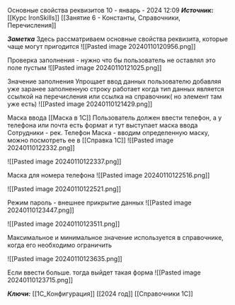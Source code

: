 
Основные свойства реквизитов
 10 - январь - 2024  12:09 
***Источник:***  [[Курс IronSkills]] [[Занятие 6 - Константы, Справочники, Перечисления]]

***Заметка*** 
Здесь рассматриваем основные свойства реквизита, которые чаще могут пригодится
![[Pasted image 20240110120956.png]]

Проверка заполнения - нужно что бы пользователь не оставлял это поле пустым
![[Pasted image 20240110121025.png]]

Значение заполнения
Упрощает ввод данных пользователю добавляя уже заранее заполненную строку
работает когда тип данных является ссылкой на перечисления или ссылка на справочник( но элемент там уже есть)
![[Pasted image 20240110121429.png]]

Маска ввода [[Маска в 1С]]
Пользователь должен ввести телефон, а у телефона или почта есть формат
и тут выступает маска ввода
Сотрудники - рек. Телефон 
Маска - вводим определенную маску, можно посмотреть ее в [[Справка 1С]]
![[Pasted image 20240110122332.png]]

![[Pasted image 20240110122337.png]]

Маска для номера телефона
![[Pasted image 20240110122516.png]]

![[Pasted image 20240110122521.png]]

Режим пароль - внешнее прикрытие данных
![[Pasted image 20240110123447.png]]

![[Pasted image 20240110123511.png]]

Максимальное и минимальное значение используется в справочнике, когда его необходимо ограничить

![[Pasted image 20240110123635.png]]

Если ввести больше. тогда выйдет такая форма 
![[Pasted image 20240110123715.png]]


***Ключи:*** [[1С_Конфигурация]] [[2024 год]] [[Справочники 1С]]